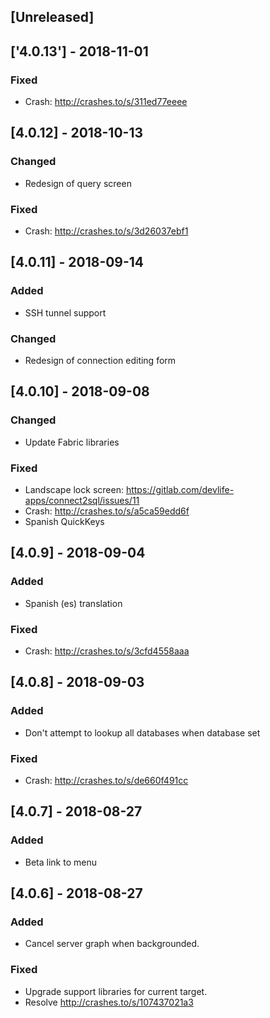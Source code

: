 ## [Unreleased]

## ['4.0.13'] - 2018-11-01

### Fixed
- Crash: http://crashes.to/s/311ed77eeee

## [4.0.12] - 2018-10-13

### Changed
- Redesign of query screen

### Fixed
- Crash: http://crashes.to/s/3d26037ebf1

## [4.0.11] - 2018-09-14

### Added
- SSH tunnel support

### Changed
- Redesign of connection editing form

## [4.0.10] - 2018-09-08

### Changed
- Update Fabric libraries

### Fixed
- Landscape lock screen: https://gitlab.com/devlife-apps/connect2sql/issues/11
- Crash: http://crashes.to/s/a5ca59edd6f
- Spanish QuickKeys

## [4.0.9] - 2018-09-04

### Added
- Spanish (es) translation

### Fixed
- Crash: http://crashes.to/s/3cfd4558aaa

## [4.0.8] - 2018-09-03

### Added
- Don't attempt to lookup all databases when database set

### Fixed
- Crash: http://crashes.to/s/de660f491cc

## [4.0.7] - 2018-08-27

### Added
- Beta link to menu

## [4.0.6] - 2018-08-27

### Added
- Cancel server graph when backgrounded.

### Fixed
- Upgrade support libraries for current target.
- Resolve http://crashes.to/s/107437021a3
